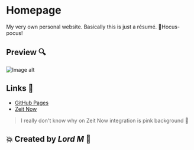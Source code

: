 # Homepage
My very own personal website. Basically this is just a résumé.
🧙Hocus-pocus!



## Preview :mag:
![Image alt](https://github.com/lord-m/homepage/)

## Links :electric_plug:
- [GitHub Pages](https://lord-m.github.io/homepage/)
- [Zeit Now](https://homepage-git-develop.lord-m.now.sh/)
> I really don't know why on Zeit Now integration is pink background :hear_no_evil:


## :boom: Created by *Lord M* :rocket:


